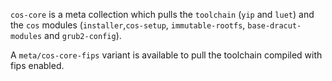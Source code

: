 `cos-core` is a meta collection which pulls the `toolchain` (`yip` and `luet`) and the `cos` modules (`installer`,`cos-setup`, `immutable-rootfs`, `base-dracut-modules` and `grub2-config`).

A `meta/cos-core-fips` variant is available to pull the toolchain compiled with fips enabled.